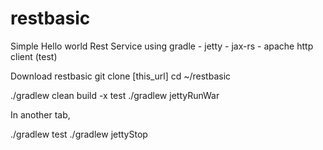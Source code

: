 # restbasic

Simple Hello world Rest Service using gradle - jetty - jax-rs - apache http client (test)

Download restbasic
git clone [this_url]
cd ~/restbasic

./gradlew clean build -x test
./gradlew jettyRunWar

In another tab,

./gradlew test
./gradlew jettyStop

